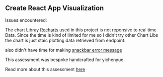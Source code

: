 ## Create React App Visualization

Issues encountered:

The chart Libray [Recharts](http://recharts.org/en-US/) used in this project is not reponsive to real time Data.
Since the time is kind of limited for me so I didn't try other Chart Libs
the chart is just staic plotting data retrieved from endpoint.

also didn't have time for making [snackbar error message](https://material-ui.com/components/snackbars/#snackbar)

This assessment was bespoke handcrafted for yichenyue.

Read more about this assessment [here](https://react.eogresources.com)
